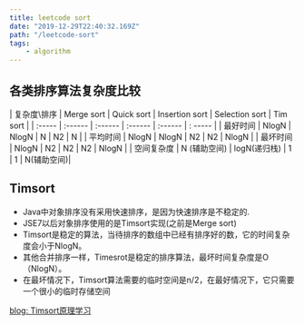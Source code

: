 ```yaml
---
title: leetcode sort
date: "2019-12-29T22:40:32.169Z"
path: "/leetcode-sort"
tags:
    - algorithm
---
```



## 各类排序算法复杂度比较

| 复杂度\排序 | Merge sort | Quick sort | Insertion sort | Selection sort | Tim sort |
| :-----    | :------    | :------    | :------        | :------        | : -----  |
|  最好时间   | NlogN      | NlogN      |  N             | N2             | N       |
|  平均时间   | NlogN      | NlogN      |  N2            | N2             | NlogN    |
|  最坏时间   | NlogN      | N2         |  N2            | N2             | NlogN     |
|  空间复杂度 | N (辅助空间) | logN(递归栈) | 1             | 1              | N(辅助空间)|




## Timsort
* Java中对象排序没有采用快速排序，是因为快速排序是不稳定的.
* JSE7以后对象排序使用的是Timsort实现(之前是Merge sort) 
* Timsort是稳定的算法，当待排序的数组中已经有排序好的数，它的时间复杂度会小于NlogN。
* 其他合并排序一样，Timesrot是稳定的排序算法，最坏时间复杂度是O（NlogN）。
* 在最坏情况下，Timsort算法需要的临时空间是n/2，在最好情况下，它只需要一个很小的临时存储空间

[blog: Timsort原理学习](https://sikasjc.github.io/2018/07/25/timsort/)
